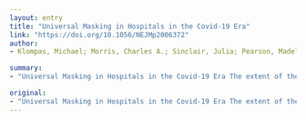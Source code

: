 ```yaml
---
layout: entry
title: "Universal Masking in Hospitals in the Covid-19 Era"
link: "https://doi.org/10.1056/NEJMp2006372"
author:
- Klompas, Michael; Morris, Charles A.; Sinclair, Julia; Pearson, Madelyn; Shenoy, Erica S.

summary:
- "Universal Masking in Hospitals in the Covid-19 Era The extent of the marginal benefit of universal masking over and above foundational personal protection measures is debatable. There may be ad... but there may be anaemic. Universal masking in hospitals in Covid19 Era. But there may seem to be some sort of ana...ad. The extent is debating. It may be the extent of marginal benefit. of masking. universal Masking over foundational personnel protection measures in hospitals in the covid-19era is a marginal benefit is.."

original:
- "Universal Masking in Hospitals in the Covid-19 Era The extent of the marginal benefit of universal masking over and above foundational personal protection measures is debatable. But there may be ad..."
---
```


